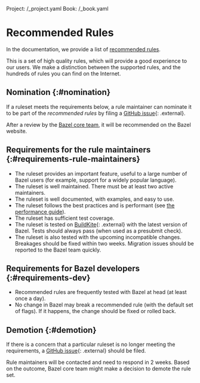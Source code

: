 Project: /_project.yaml
Book: /_book.yaml

# Recommended Rules

In the documentation, we provide a list of
[recommended rules](/rules).

This is a set of high quality rules, which will provide a good experience to our
users. We make a distinction between the supported rules, and the hundreds of
rules you can find on the Internet.

## Nomination {:#nomination}

If a ruleset meets the requirements below, a rule maintainer can nominate it
to be part of the _recommended rules_ by filing a
[GitHub issue](https://github.com/bazelbuild/bazel/){: .external}.

After a review by the [Bazel core team](/contribute/contribution-policy), it
will be recommended on the Bazel website.

## Requirements for the rule maintainers {:#requirements-rule-maintainers}

*   The ruleset provides an important feature, useful to a large number of Bazel
    users (for example, support for a widely popular language).
*   The ruleset is well maintained. There must be at least two active maintainers.
*   The ruleset is well documented, with examples, and easy to use.
*   The ruleset follows the best practices and is performant (see
    [the performance guide](/rules/performance)).
*   The ruleset has sufficient test coverage.
*   The ruleset is tested on
    [BuildKite](https://github.com/bazelbuild/continuous-integration/blob/master/buildkite/README.md){: .external}
    with the latest version of Bazel. Tests should always pass (when used as a
    presubmit check).
*   The ruleset is also tested with the upcoming incompatible changes. Breakages
    should be fixed within two weeks. Migration issues should be reported to the
    Bazel team quickly.

## Requirements for Bazel developers {:#requirements-dev}

*   Recommended rules are frequently tested with Bazel at head (at least once a
    day).
*   No change in Bazel may break a recommended rule (with the default set of
    flags). If it happens, the change should be fixed or rolled back.

## Demotion {:#demotion}

If there is a concern that a particular ruleset is no longer meeting the
requirements, a [GitHub issue](https://github.com/bazelbuild/bazel/){: .external} should be
filed.

Rule maintainers will be contacted and need to respond in 2 weeks. Based on the
outcome, Bazel core team might make a decision to demote the rule set.

